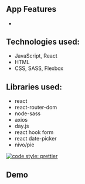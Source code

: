 #

## App Features

-

## Technologies used:

- JavaScript, React
- HTML
- CSS, SASS, Flexbox

## Libraries used:

- react
- react-router-dom
- node-sass
- axios
- day.js
- react hook form
- react date-picker
- nivo/pie

[![code style: prettier](https://img.shields.io/badge/code_style-prettier-ff69b4.svg?style=flat-square)](https://github.com/prettier/prettier)

## Demo
